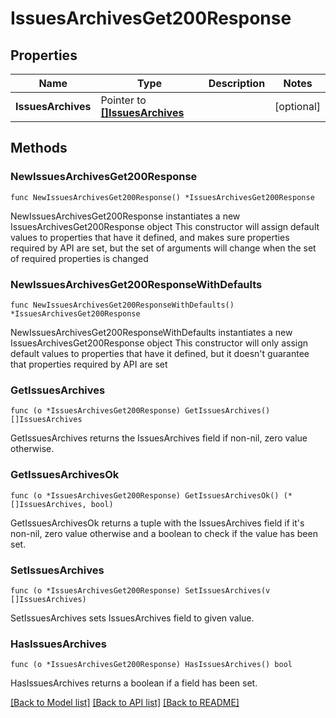 # IssuesArchivesGet200Response

## Properties

Name | Type | Description | Notes
------------ | ------------- | ------------- | -------------
**IssuesArchives** | Pointer to [**[]IssuesArchives**](IssuesArchives.md) |  | [optional] 

## Methods

### NewIssuesArchivesGet200Response

`func NewIssuesArchivesGet200Response() *IssuesArchivesGet200Response`

NewIssuesArchivesGet200Response instantiates a new IssuesArchivesGet200Response object
This constructor will assign default values to properties that have it defined,
and makes sure properties required by API are set, but the set of arguments
will change when the set of required properties is changed

### NewIssuesArchivesGet200ResponseWithDefaults

`func NewIssuesArchivesGet200ResponseWithDefaults() *IssuesArchivesGet200Response`

NewIssuesArchivesGet200ResponseWithDefaults instantiates a new IssuesArchivesGet200Response object
This constructor will only assign default values to properties that have it defined,
but it doesn't guarantee that properties required by API are set

### GetIssuesArchives

`func (o *IssuesArchivesGet200Response) GetIssuesArchives() []IssuesArchives`

GetIssuesArchives returns the IssuesArchives field if non-nil, zero value otherwise.

### GetIssuesArchivesOk

`func (o *IssuesArchivesGet200Response) GetIssuesArchivesOk() (*[]IssuesArchives, bool)`

GetIssuesArchivesOk returns a tuple with the IssuesArchives field if it's non-nil, zero value otherwise
and a boolean to check if the value has been set.

### SetIssuesArchives

`func (o *IssuesArchivesGet200Response) SetIssuesArchives(v []IssuesArchives)`

SetIssuesArchives sets IssuesArchives field to given value.

### HasIssuesArchives

`func (o *IssuesArchivesGet200Response) HasIssuesArchives() bool`

HasIssuesArchives returns a boolean if a field has been set.


[[Back to Model list]](../README.md#documentation-for-models) [[Back to API list]](../README.md#documentation-for-api-endpoints) [[Back to README]](../README.md)


